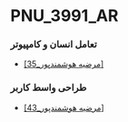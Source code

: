 # PNU_3991_AR
<h3>تعامل انسان و کامپیوتر</h3>
<ul>
  <li>
<a href="https://github.com/AliRazavi-edu/PNU_3991/tree/master/_BSc/HumanComputerInteraction/35_%D9%85%D8%B1%D8%B6%D9%8A%D9%87%20%D9%87%D9%88%D8%B4%D9%85%D9%86%D8%AF%D9%BE%D9%88%D8%B1">[35_مرضیه هوشمندپور]</a></li>
  </ul>

<h3>طراحی واسط کاربر</h3>
<ul>
  <li>
<a href="https://github.com/AliRazavi-edu/PNU_3991/tree/master/_BSc/UserInterfaceDesgin/43_%D9%85%D8%B1%D8%B6%D9%8A%D9%87%20%D9%87%D9%88%D8%B4%D9%85%D9%86%D8%AF%D9%BE%D9%88%D8%B1">[43_مرضیه هوشمندپور]</a></li>
  </ul>

